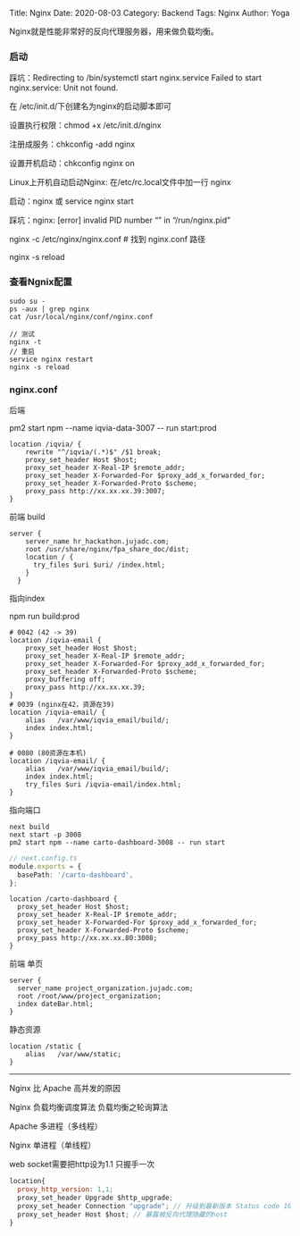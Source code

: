 Title: Nginx
Date: 2020-08-03
Category: Backend
Tags: Nginx
Author: Yoga

Nginx就是性能非常好的反向代理服务器，用来做负载均衡。

### 启动

踩坑：Redirecting to /bin/systemctl start nginx.service Failed to start nginx.service: Unit not found.

在 /etc/init.d/下创建名为nginx的启动脚本即可

设置执行权限：chmod +x /etc/init.d/nginx

注册成服务：chkconfig -add nginx

设置开机启动：chkconfig nginx on

Linux上开机自动启动Nginx: 在/etc/rc.local文件中加一行 nginx

启动：nginx 或 service nginx start

踩坑：nginx: [error] invalid PID number “” in “/run/nginx.pid”

nginx -c /etc/nginx/nginx.conf # 找到 nginx.conf 路径

nginx -s reload

### 查看Ngnix配置
```
sudo su -
ps -aux | grep nginx
cat /usr/local/nginx/conf/nginx.conf

// 测试
nginx -t
// 重启
service nginx restart
nginx -s reload
```

### nginx.conf

后端

pm2 start npm --name iqvia-data-3007 -- run start:prod
```
location /iqvia/ {
    rewrite "^/iqvia/(.*)$" /$1 break;
    proxy_set_header Host $host;
    proxy_set_header X-Real-IP $remote_addr;
    proxy_set_header X-Forwarded-For $proxy_add_x_forwarded_for;
    proxy_set_header X-Forwarded-Proto $scheme;
    proxy_pass http://xx.xx.xx.39:3007;
}
```

前端 build
```
server {
    server_name hr_hackathon.jujadc.com;
    root /usr/share/nginx/fpa_share_doc/dist;
    location / {
      try_files $uri $uri/ /index.html;
    }
  }
```
指向index

npm run build:prod
```
# 0042 (42 -> 39)
location /iqvia-email {
    proxy_set_header Host $host;
    proxy_set_header X-Real-IP $remote_addr;
    proxy_set_header X-Forwarded-For $proxy_add_x_forwarded_for;
    proxy_set_header X-Forwarded-Proto $scheme;
    proxy_buffering off;
    proxy_pass http://xx.xx.xx.39;
}
# 0039 (nginx在42，资源在39)
location /iqvia-email/ {
    alias   /var/www/iqvia_email/build/;
    index index.html;
}

# 0080 (80资源在本机)
location /iqvia-email/ {
    alias   /var/www/iqvia_email/build/;
    index index.html;
    try_files $uri /iqvia-email/index.html;
}
```
指向端口

```
next build
next start -p 3008
pm2 start npm --name carto-dashboard-3008 -- run start
```
```ts
// next.config.ts
module.exports = {
  basePath: '/carto-dashboard',
};
```
```
location /carto-dashboard {
  proxy_set_header Host $host;
  proxy_set_header X-Real-IP $remote_addr;
  proxy_set_header X-Forwarded-For $proxy_add_x_forwarded_for;
  proxy_set_header X-Forwarded-Proto $scheme;
  proxy_pass http://xx.xx.xx.80:3008;
}
```
前端 单页
```
server {
  server_name project_organization.jujadc.com;
  root /root/www/project_organization;
  index dateBar.html;
}
```
静态资源

```
location /static {
    alias   /var/www/static;
}
```

___

Nginx 比 Apache 高并发的原因

Nginx 负载均衡调度算法
负载均衡之轮询算法

Apache 多进程（多线程）

Nginx 单进程（单线程）

web socket需要把http设为1.1
只握手一次

```js
location{
  proxy_http_version: 1,1;
  proxy_set_header Upgrade $http_upgrade;
  proxy_set_header Connection "upgrade"; // 升级到最新版本 Status code 101
  proxy_set_header Host $host; // 暴露被反向代理隐藏的host
}
```